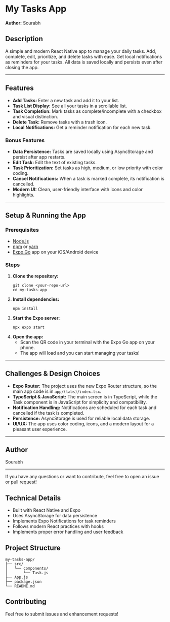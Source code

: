 # My Tasks App

**Author:** Sourabh

## Description
A simple and modern React Native app to manage your daily tasks. Add, complete, edit, prioritize, and delete tasks with ease. Get local notifications as reminders for your tasks. All data is saved locally and persists even after closing the app.

---

## Features
- **Add Tasks:** Enter a new task and add it to your list.
- **Task List Display:** See all your tasks in a scrollable list.
- **Task Completion:** Mark tasks as complete/incomplete with a checkbox and visual distinction.
- **Delete Task:** Remove tasks with a trash icon.
- **Local Notifications:** Get a reminder notification for each new task.

### Bonus Features
- **Data Persistence:** Tasks are saved locally using AsyncStorage and persist after app restarts.
- **Edit Task:** Edit the text of existing tasks.
- **Task Prioritization:** Set tasks as high, medium, or low priority with color coding.
- **Cancel Notifications:** When a task is marked complete, its notification is cancelled.
- **Modern UI:** Clean, user-friendly interface with icons and color highlights.

---

## Setup & Running the App

### Prerequisites
- [Node.js](https://nodejs.org/)
- [npm](https://www.npmjs.com/) or [yarn](https://yarnpkg.com/)
- [Expo Go](https://expo.dev/client) app on your iOS/Android device

### Steps
1. **Clone the repository:**
   ```
   git clone <your-repo-url>
   cd my-tasks-app
   ```
2. **Install dependencies:**
   ```
   npm install
   ```
3. **Start the Expo server:**
   ```
   npx expo start
   ```
4. **Open the app:**
   - Scan the QR code in your terminal with the Expo Go app on your phone.
   - The app will load and you can start managing your tasks!

---

## Challenges & Design Choices
- **Expo Router:** The project uses the new Expo Router structure, so the main app code is in `app/(tabs)/index.tsx`.
- **TypeScript & JavaScript:** The main screen is in TypeScript, while the Task component is in JavaScript for simplicity and compatibility.
- **Notification Handling:** Notifications are scheduled for each task and cancelled if the task is completed.
- **Persistence:** AsyncStorage is used for reliable local data storage.
- **UI/UX:** The app uses color coding, icons, and a modern layout for a pleasant user experience.

---

## Author
Sourabh

---

If you have any questions or want to contribute, feel free to open an issue or pull request!

## Technical Details

- Built with React Native and Expo
- Uses AsyncStorage for data persistence
- Implements Expo Notifications for task reminders
- Follows modern React practices with hooks
- Implements proper error handling and user feedback

## Project Structure

```
my-tasks-app/
├── src/
│   └── components/
│       └── Task.js
├── App.js
├── package.json
└── README.md
```

## Contributing

Feel free to submit issues and enhancement requests! 
